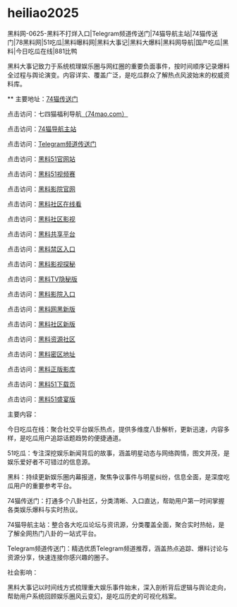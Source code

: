 # heiliao2025
黑料网-0625-黑料不打烊入口|Telegram频道传送门|74猫导航主站|74猫传送门|78黑料网|51吃瓜|黑料曝料网|黑料大事记|黑料大爆料|黑料网导航|国产吃瓜|黑料|今日吃瓜在线|881比鸭

黑料大事记致力于系统梳理娱乐圈与网红圈的重要负面事件，按时间顺序记录爆料全过程与舆论演变。内容详实、覆盖广泛，是吃瓜群众了解热点风波始末的权威资料库。

** 主要地址：<a href="https://74mao.com/">74猫传送门</a>

点击访问：七四猫福利导航<a href="https://74mao.com/">（74mao.com）</a>

点击访问：<a href="https://74mao.com/">74猫导航主站</a>

点击访问：<a href="https://74mao.com/">Telegram频道传送门</a>

点击访问：<a href="https://hj-821.pages.dev/">黑料51官网站</a>

点击访问：<a href="https://hj-822.pages.dev/">黑料51视频赛</a>

点击访问：<a href="https://aw10-13.pages.dev/">黑料影院官网</a>

点击访问：<a href="https://aw1-14.pages.dev/">黑料社区在线看</a>

点击访问：<a href="https://aw2-14.pages.dev/">黑料社区影视</a>

点击访问：<a href="https://aw3-14.pages.dev/">黑料共享平台</a>

点击访问：<a href="https://aw4-14.pages.dev/">黑料禁区入口</a>

点击访问：<a href="https://aw8-14.pages.dev/">黑料影视探秘</a>

点击访问：<a href="https://aw9-14.pages.dev/">黑料TV隐秘版</a>

点击访问：<a href="https://aw10-14.pages.dev/">黑料影院入口</a>

点击访问：<a href="https://aw1-15.pages.dev/">黑料网黑新版</a>

点击访问：<a href="https://aw2-15.pages.dev/">黑料社区新版</a>

点击访问：<a href="https://aw3-15.pages.dev/">黑料资源社区</a>

点击访问：<a href="https://aw4-15.pages.dev/">黑料密区地址</a>

点击访问：<a href="https://aw5-15.pages.dev/">黑料正版影库</a>

点击访问：<a href="https://hj-835.pages.dev/">黑料51下载页</a>

点击访问：<a href="https://hj-840.pages.dev/">黑料51盛宴版</a></a>

主要内容：

今日吃瓜在线：聚合社交平台娱乐热点，提供多维度八卦解析，更新迅速，内容多样，是吃瓜用户追踪话题趋势的便捷通道。

51吃瓜：专注深挖娱乐新闻背后的故事，涵盖明星动态与网络舆情，图文并茂，是娱乐爱好者不可错过的信息源。

黑料：持续更新娱乐圈内幕报道，聚焦争议事件与明星纠纷，信息全面，是深度吃瓜用户的重要参考平台。

74猫传送门：打通多个八卦社区，分类清晰、入口直达，帮助用户第一时间掌握各类娱乐爆料与实时热议。

74猫导航主站：整合各大吃瓜论坛与资讯源，分类覆盖全面，聚合实时热帖，是了解全网热门八卦的一站式平台。

Telegram频道传送门：精选优质Telegram频道推荐，涵盖热点追踪、爆料讨论与资源分享，快速连接你感兴趣的圈子。

社会影响：

黑料大事记以时间线方式梳理重大娱乐事件始末，深入剖析背后逻辑与舆论走向，帮助用户系统回顾娱乐圈风云变幻，是吃瓜历史的可视化档案。

<span style="display:none;">[Canonical link](）</span>
